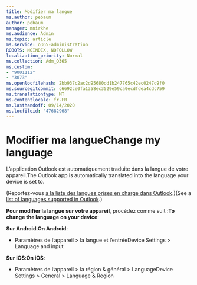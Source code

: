 ```yaml
---
title: Modifier ma langue
ms.author: pebaum
author: pebaum
manager: mnirkhe
ms.audience: Admin
ms.topic: article
ms.service: o365-administration
ROBOTS: NOINDEX, NOFOLLOW
localization_priority: Normal
ms.collection: Adm_O365
ms.custom:
- "9001112"
- "3073"
ms.openlocfilehash: 2bb937c2ac2d95680dd1b247765c42ec0247d9f0
ms.sourcegitcommit: c6692ce0fa1358ec3529e59ca0ecdfdea4cdc759
ms.translationtype: MT
ms.contentlocale: fr-FR
ms.lasthandoff: 09/14/2020
ms.locfileid: "47682968"
---
```

# <a name="change-my-language"></a><span data-ttu-id="b6cbf-102">Modifier ma langue</span><span class="sxs-lookup"><span data-stu-id="b6cbf-102">Change my language</span></span>

<span data-ttu-id="b6cbf-103">L’application Outlook est automatiquement traduite dans la langue de votre appareil.</span><span class="sxs-lookup"><span data-stu-id="b6cbf-103">The Outlook app is automatically translated into the language your device is set to.</span></span> 

<span data-ttu-id="b6cbf-104">(Reportez-vous [à la liste des langues prises en charge dans Outlook](https://acompli.helpshift.com/a/outlook/?s=general-questions&f=in-which-languages-is-your-app-translated).)</span><span class="sxs-lookup"><span data-stu-id="b6cbf-104">(See a [list of languages supported in Outlook](https://acompli.helpshift.com/a/outlook/?s=general-questions&f=in-which-languages-is-your-app-translated).)</span></span> 

<span data-ttu-id="b6cbf-105">**Pour modifier la langue sur votre appareil**, procédez comme suit :</span><span class="sxs-lookup"><span data-stu-id="b6cbf-105">**To change the language on your device**:</span></span> 

<span data-ttu-id="b6cbf-106">**Sur Android**:</span><span class="sxs-lookup"><span data-stu-id="b6cbf-106">**On Android**:</span></span> 

- <span data-ttu-id="b6cbf-107">Paramètres de l’appareil > la langue et l’entrée</span><span class="sxs-lookup"><span data-stu-id="b6cbf-107">Device Settings > Language and input</span></span> 

<span data-ttu-id="b6cbf-108">**Sur iOS**:</span><span class="sxs-lookup"><span data-stu-id="b6cbf-108">**On iOS**:</span></span> 

- <span data-ttu-id="b6cbf-109">Paramètres de l’appareil > la région & général > Language</span><span class="sxs-lookup"><span data-stu-id="b6cbf-109">Device Settings > General > Language & Region</span></span> 
